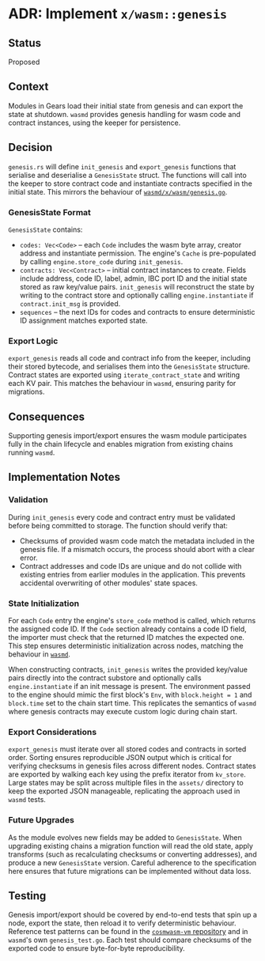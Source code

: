 # ADR: Implement `x/wasm::genesis`

## Status
Proposed

## Context

Modules in Gears load their initial state from genesis and can export the state
at shutdown. `wasmd` provides genesis handling for wasm code and contract
instances, using the keeper for persistence.

## Decision

`genesis.rs` will define `init_genesis` and `export_genesis` functions that
serialise and deserialise a `GenesisState` struct. The functions will call into
the keeper to store contract code and instantiate contracts specified in the
initial state. This mirrors the behaviour of
[`wasmd/x/wasm/genesis.go`](https://github.com/CosmWasm/wasmd/blob/main/x/wasm/genesis.go).

### GenesisState Format

`GenesisState` contains:

* `codes: Vec<Code>` – each `Code` includes the wasm byte array, creator address
  and instantiate permission. The engine's `Cache` is pre-populated by calling
  `engine.store_code` during `init_genesis`.
* `contracts: Vec<Contract>` – initial contract instances to create. Fields
  include address, code ID, label, admin, IBC port ID and the initial state
  stored as raw key/value pairs. `init_genesis` will reconstruct the state by
  writing to the contract store and optionally calling `engine.instantiate` if
  `contract.init_msg` is provided.
* `sequences` – the next IDs for codes and contracts to ensure deterministic ID
  assignment matches exported state.

### Export Logic

`export_genesis` reads all code and contract info from the keeper, including
their stored bytecode, and serialises them into the `GenesisState` structure.
Contract states are exported using `iterate_contract_state` and writing each KV
pair. This matches the behaviour in `wasmd`, ensuring parity for migrations.

## Consequences

Supporting genesis import/export ensures the wasm module participates fully in
the chain lifecycle and enables migration from existing chains running `wasmd`.

## Implementation Notes

### Validation

During `init_genesis` every code and contract entry must be validated before
being committed to storage. The function should verify that:

* Checksums of provided wasm code match the metadata included in the genesis
  file. If a mismatch occurs, the process should abort with a clear error.
* Contract addresses and code IDs are unique and do not collide with existing
  entries from earlier modules in the application. This prevents accidental
  overwriting of other modules' state spaces.

### State Initialization

For each `Code` entry the engine's `store_code` method is called, which returns
the assigned code ID. If the `Code` section already contains a code ID field,
the importer must check that the returned ID matches the expected one. This step
ensures deterministic initialization across nodes, matching the behaviour in
[`wasmd`](https://github.com/CosmWasm/wasmd/blob/main/x/wasm/genesis.go#L112).

When constructing contracts, `init_genesis` writes the provided key/value pairs
directly into the contract substore and optionally calls `engine.instantiate` if
an init message is present. The environment passed to the engine should mimic
the first block's `Env`, with `block.height = 1` and `block.time` set to the
chain start time. This replicates the semantics of `wasmd` where genesis
contracts may execute custom logic during chain start.

### Export Considerations

`export_genesis` must iterate over all stored codes and contracts in sorted
order. Sorting ensures reproducible JSON output which is critical for verifying
checksums in genesis files across different nodes. Contract states are exported
by walking each key using the prefix iterator from `kv_store`. Large states may
be split across multiple files in the `assets/` directory to keep the exported
JSON manageable, replicating the approach used in `wasmd` tests.

### Future Upgrades

As the module evolves new fields may be added to `GenesisState`. When upgrading
existing chains a migration function will read the old state, apply transforms
(such as recalculating checksums or converting addresses), and produce a new
`GenesisState` version. Careful adherence to the specification here ensures that
future migrations can be implemented without data loss.

## Testing

Genesis import/export should be covered by end-to-end tests that spin up a node,
export the state, then reload it to verify deterministic behaviour. Reference
test patterns can be found in the
[`cosmwasm-vm` repository](https://github.com/CosmWasm/cosmwasm/tree/main/packages/vm/tests)
and in `wasmd`'s own `genesis_test.go`. Each test should compare checksums of
the exported code to ensure byte-for-byte reproducibility.

